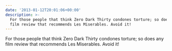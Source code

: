 ```yaml
---
date: '2013-01-12T20:01:06+00:00'
description: >-
  For those people that think Zero Dark Thirty condones torture; so does any
  film review that recommends Les Miserables. Avoid it!
---
```

For those people that think Zero Dark Thirty condones torture; so does any film review that recommends Les Miserables. Avoid it!
